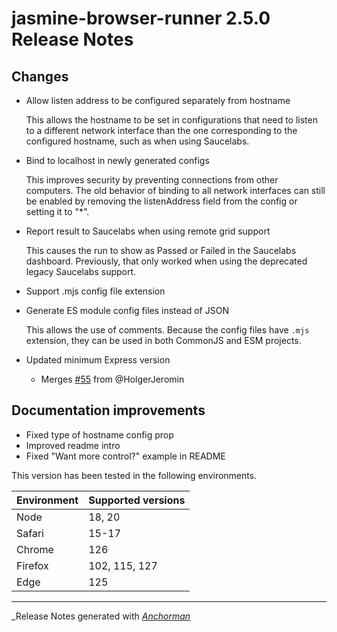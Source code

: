 # jasmine-browser-runner 2.5.0 Release Notes

## Changes

* Allow listen address to be configured separately from hostname

    This allows the hostname to be set in configurations that need to listen
    to a different network interface than the one corresponding to the
    configured hostname, such as when using Saucelabs.

* Bind to localhost in newly generated configs

    This improves security by preventing connections from other computers. The
    old behavior of binding to all network interfaces can still be enabled by
    removing the listenAddress field from the config or setting it to "*".

* Report result to Saucelabs when using remote grid support

    This causes the run to show as Passed or Failed in the Saucelabs
    dashboard. Previously, that only worked when using the deprecated
    legacy Saucelabs support.

* Support .mjs config file extension

* Generate ES module config files instead of JSON

    This allows the use of comments. Because the config files have `.mjs`
    extension, they can be used in both CommonJS and ESM projects.

* Updated minimum Express version
    * Merges [#55](https://github.com/jasmine/jasmine-browser-runner/pull/55) from @HolgerJeromin

## Documentation improvements

* Fixed type of hostname config prop
* Improved readme intro
* Fixed "Want more control?" example in README

This version has been tested in the following environments.

| Environment       | Supported versions |
|-------------------|--------------------|
| Node              | 18, 20             |
| Safari            | 15-17              |
| Chrome            | 126                |
| Firefox           | 102, 115, 127      |
| Edge              | 125                |



------

_Release Notes generated with _[Anchorman](http://github.com/infews/anchorman)_